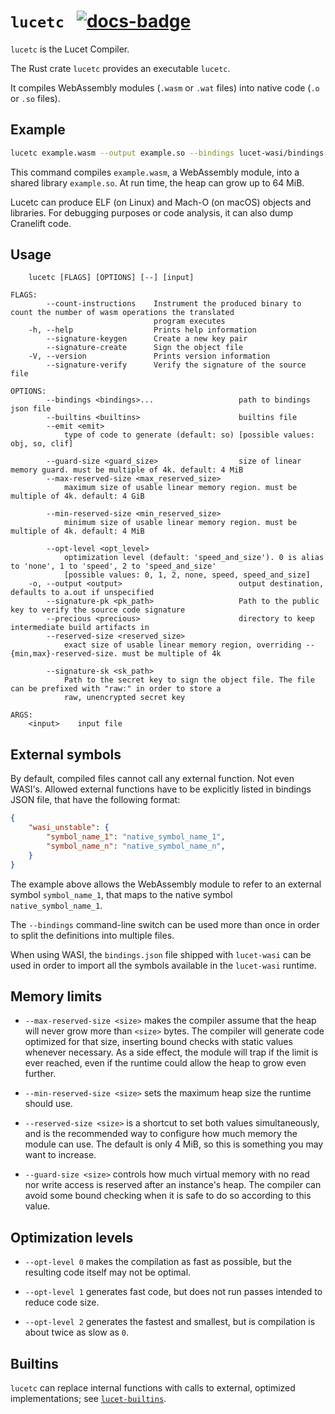 # `lucetc` &nbsp; [![docs-badge]][docs-rs]

[docs-badge]: https://docs.rs/lucetc/badge.svg
[docs-rs]: https://docs.rs/lucetc

`lucetc` is the Lucet Compiler.

The Rust crate `lucetc` provides an executable `lucetc`.

It compiles WebAssembly modules (`.wasm` or `.wat` files) into native code (`.o` or `.so` files).

## Example

```sh
lucetc example.wasm --output example.so --bindings lucet-wasi/bindings.json --reserved-size 64MiB --opt-level best
```

This command compiles `example.wasm`, a WebAssembly module, into a shared library `example.so`. At
run time, the heap can grow up to 64 MiB.

Lucetc can produce ELF (on Linux) and Mach-O (on macOS) objects and libraries. For debugging
purposes or code analysis, it can also dump Cranelift code.

## Usage

```text
    lucetc [FLAGS] [OPTIONS] [--] [input]

FLAGS:
        --count-instructions    Instrument the produced binary to count the number of wasm operations the translated
                                program executes
    -h, --help                  Prints help information
        --signature-keygen      Create a new key pair
        --signature-create      Sign the object file
    -V, --version               Prints version information
        --signature-verify      Verify the signature of the source file

OPTIONS:
        --bindings <bindings>...                   path to bindings json file
        --builtins <builtins>                      builtins file
        --emit <emit>
            type of code to generate (default: so) [possible values: obj, so, clif]

        --guard-size <guard_size>                  size of linear memory guard. must be multiple of 4k. default: 4 MiB
        --max-reserved-size <max_reserved_size>
            maximum size of usable linear memory region. must be multiple of 4k. default: 4 GiB

        --min-reserved-size <min_reserved_size>
            minimum size of usable linear memory region. must be multiple of 4k. default: 4 MiB

        --opt-level <opt_level>
            optimization level (default: 'speed_and_size'). 0 is alias to 'none', 1 to 'speed', 2 to 'speed_and_size'
            [possible values: 0, 1, 2, none, speed, speed_and_size]
    -o, --output <output>                          output destination, defaults to a.out if unspecified
        --signature-pk <pk_path>                   Path to the public key to verify the source code signature
        --precious <precious>                      directory to keep intermediate build artifacts in
        --reserved-size <reserved_size>
            exact size of usable linear memory region, overriding --{min,max}-reserved-size. must be multiple of 4k

        --signature-sk <sk_path>
            Path to the secret key to sign the object file. The file can be prefixed with "raw:" in order to store a
            raw, unencrypted secret key

ARGS:
    <input>    input file

```

## External symbols

By default, compiled files cannot call any external function. Not even WASI's. Allowed external
functions have to be explicitly listed in bindings JSON file, that have the following format:

```json
{
    "wasi_unstable": {
        "symbol_name_1": "native_symbol_name_1",
        "symbol_name_n": "native_symbol_name_n",
    }
}
```

The example above allows the WebAssembly module to refer to an external symbol `symbol_name_1`, that
maps to the native symbol `native_symbol_name_1`.

The `--bindings` command-line switch can be used more than once in order to split the definitions
into multiple files.

When using WASI, the `bindings.json` file shipped with `lucet-wasi` can be used in order to import
all the symbols available in the `lucet-wasi` runtime.

## Memory limits

* `--max-reserved-size <size>` makes the compiler assume that the heap will never grow more than
  `<size>` bytes. The compiler will generate code optimized for that size, inserting bound checks
  with static values whenever necessary. As a side effect, the module will trap if the limit is ever
  reached, even if the runtime could allow the heap to grow even further.

* `--min-reserved-size <size>` sets the maximum heap size the runtime should use.

* `--reserved-size <size>` is a shortcut to set both values simultaneously, and is the recommended
  way to configure how much memory the module can use. The default is only 4 MiB, so this is
  something you may want to increase.

* `--guard-size <size>` controls how much virtual memory with no read nor write access is reserved
  after an instance's heap. The compiler can avoid some bound checking when it is safe to do so
  according to this value.

## Optimization levels

* `--opt-level 0` makes the compilation as fast as possible, but the resulting code itself may not
  be optimal.

* `--opt-level 1` generates fast code, but does not run passes intended to reduce code size.

* `--opt-level 2` generates the fastest and smallest, but is compilation is about twice as slow as
  `0`.

## Builtins

`lucetc` can replace internal functions with calls to external, optimized implementations; see
[`lucet-builtins`](./lucet-builtins.md).
